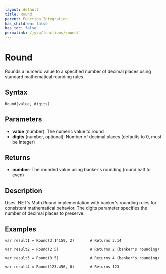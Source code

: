 ```yaml
---
layout: default
title: Round
parent: Function Integration
has_children: false
has_toc: false
permalink: /jyro/functions/round/
---
```


# Round

Rounds a numeric value to a specified number of decimal places using standard mathematical rounding rules.

## Syntax

```jyro
Round(value, digits)
```

## Parameters

- **value** (number): The numeric value to round
- **digits** (number, optional): Number of decimal places (defaults to 0, must be integer)

## Returns

- **number**: The rounded value using banker's rounding (round half to even)

## Description

Uses .NET's Math.Round implementation with banker's rounding rules for consistent mathematical behavior. The digits parameter specifies the number of decimal places to preserve.

## Examples

```jyro
var result1 = Round(3.14159, 2)       # Returns 3.14
```

```jyro
var result2 = Round(2.5)              # Returns 2 (banker's rounding)
```

```jyro
var result3 = Round(3.5)              # Returns 4 (banker's rounding)
```

```jyro
var result4 = Round(123.456, 0)       # Returns 123
```